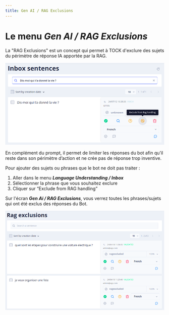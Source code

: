 ```yaml
---
title: Gen AI / RAG Exclusions
---
```


# Le menu _Gen AI / RAG Exclusions_

La "RAG Exclusions" est un concept qui permet à TOCK d'exclure des sujets du périmètre de réponse IA apportée par la RAG.

![schéma Tock](../../../../img/gen-ai/gen-ai-rag-excluded-1.png "Ecran de configuration des sujets à exlure de l'IA")

En complément du prompt, il permet de limiter les réponses du bot afin qu’il reste dans son périmètre d’action et ne crée pas de réponse trop inventive.

Pour ajouter des sujets ou phrases que le bot ne doit pas traiter :
1. Aller dans le menu **_Language Understanding / Inbox_**
2. Sélectionner la phrase que vous souhaitez exclure
3. Cliquer sur “Exclude from RAG handling”

Sur l'écran **_Gen Ai / RAG Exclusions_**, vous verrez toutes les phrases/sujets qui ont été exclus des réponses du Bot.

![schéma Tock](../../../../img/gen-ai/gen-ai-rag-excluded-2.png "Ecran des sujets exlus de l'IA")
